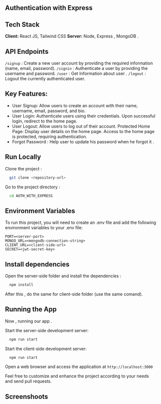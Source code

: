 ## Authentication with Express

## Tech Stack

**Client:** React JS, Tailwind CSS
**Server:** Node, Express , MongoDB .

## API Endpoints

`/signup` : Create a new user account by providing the required information (name, email, password).
`/signin` : Authenticate a user by providing the username and password.
`/user` : Get Information about user .
`/logout` : Logout the currently authenticated user.

## Key Features:

- User Signup: Allow users to create an account with their name, username, email, password, and bio.
- User Login: Authenticate users using their credentials. Upon successful login, redirect to the home page.
- User Logout: Allow users to log out of their account.
  Protected Home Page: Display user details on the home page. Access to the home page is protected, requiring authentication.
- Forgot Password : Help user to update his password when he forgot it .

## Run Locally

Clone the project :

```bash
  git clone <repository-url>
```

Go to the project directory :

```bash
  cd AUTH_WITH_EXPRESS
```

## Environment Variables

To run this project, you will need to create an .env file and add the following environment variables to your .env file:

```
PORT=<server-port>
MONGO_URL=<mongodb-connection-string>
CLIENT_URL=<client-side-url>
SECRET=<jwt-secret-key>

```

## Install dependencies

Open the server-side folder and install the dependencies :

```bash
  npm install
```

After this , do the same for client-side folder (use the same comand).

## Running the App

Now , running our app .

Start the server-side development server:

```bash
  npm run start
```

Start the client-side development server:

```bash
  npm run start
```

Open a web browser and access the application at `http://localhost:3000`

Feel free to customize and enhance the project according to your needs and send pull requests.

## Screenshoots
